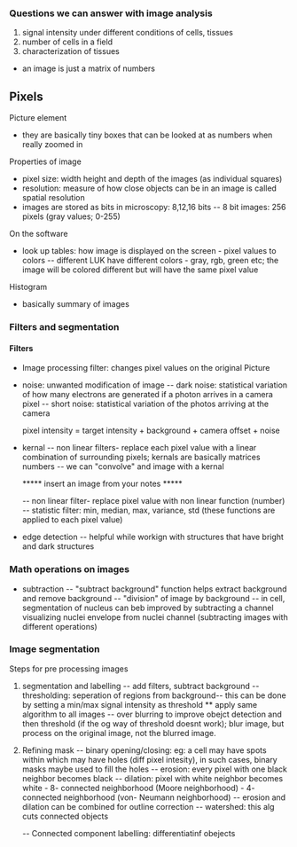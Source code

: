 ### Questions we can answer with image analysis
1. signal intensity under different conditions of cells, tissues
2. number of cells in a field
3. characterization of tissues

- an image is just a matrix of numbers

## Pixels
Picture element
- they are basically tiny boxes that can be looked at as numbers when really zoomed in

Properties of image
- pixel size: width height and depth of the images (as individual squares)
- resolution: measure of how close objects can be in an image is called spatial resolution
- images are stored as bits in microscopy: 8,12,16 bits
    -- 8 bit images: 256 pixels (gray values; 0-255)

On the software
- look up tables: how image is displayed on the screen - pixel values to colors
    -- different LUK have different colors - gray, rgb, green etc; the image will be colored different but will have the same pixel value

Histogram
- basically summary of images

### Filters and segmentation

#### Filters
- Image processing filter: changes pixel values on the original Picture
- noise: unwanted modification of image
    -- dark noise: statistical variation of how many electrons are generated if a photon arrives in a camera pixel
    -- short noise: statistical variation of the photos arriving at the camera

    pixel intensity = target intensity + background + camera offset + noise

- kernal
    -- non linear filters- replace each pixel value with a linear combination of surrounding pixels; kernals are basically matrices numbers
    -- we can "convolve" and image with a kernal 

    ***** insert an image from your notes *****

    -- non linear filter- replace pixel value with non linear function (number)
    -- statistic filter: min, median, max, variance, std (these functions are applied to each pixel value)

- edge detection
    -- helpful while workign with structures that have bright and dark structures

### Math operations on images
- subtraction
    -- "subtract background" function helps extract background and remove background 
    -- "division" of image by background
    -- in cell, segmentation of nucleus can beb improved by subtracting a channel visualizing nuclei envelope from nuclei channel (subtracting images with different operations)

### Image segmentation
Steps for pre processing images
1. segmentation and labelling
    -- add filters, subtract background
    -- thresholding: seperation of regions from background-- this can be done by setting a min/max signal intensity as threshold
    ** apply same algorithm to all images
    -- over blurring to improve obejct detection and then threshold (if the og way of threshold doesnt work);  blur image, but process on the original image, not the blurred image. 

2. Refining mask 
    -- binary opening/closing: eg: a cell may have spots within which may have holes (diff pixel intesity), in such cases, binary masks maybe used to fill the holes
    -- erosion: every pixel with one black neighbor becomes black
    -- dilation: pixel with white neighbor becomes white
        - 8- connected neighborhood (Moore neighborhood)
        - 4- connected neighborhood (von- Neumann neighborhood)
    -- erosion and dilation can be combined for outline correction
    -- watershed: this alg cuts connected objects

    -- Connected component labelling: differentiatinf obejects 



